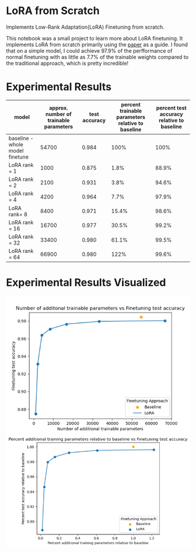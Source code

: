 # LoRA from Scratch
Implements Low-Rank Adaptation(LoRA) Finetuning from scratch. 

This notebook was a small project to learn more about LoRA finetuning. It implements LoRA from scratch primarily using the [paper](https://arxiv.org/abs/2106.09685) as a guide. I found that on a simple model, I could achieve 97.9% of the perfformance of normal finetuning with as little as 7.7% of the trainable weights compared to the traditional approach, which is pretty incredible!

# Experimental Results
| model                              |approx. number of trainable parameters  | test accuracy | percent trainable parameters relative to baseline | percent test accuracy relative to baseline |
|------------------------------------|----------------------------------------|---------------|---------------------------------------------------|--------------------------------------------|
| baseline - whole model finetune    | 54700                                  | 0.984         |                                              100% |                                       100% |
| LoRA rank = 1                      | 1000                                   | 0.875         |                                              1.8% |                                      88.9% |
| LoRA rank = 2                      | 2100                                   | 0.931         |                                              3.8% |                                      94.6% |
| LoRA rank = 4                      | 4200                                   | 0.964         |                                              7.7% |                                      97.9% |
| LoRA rank= 8                       | 8400                                   | 0.971         |                                             15.4% |                                      98.6% |
| LoRA rank = 16                     | 16700                                  | 0.977         |                                             30.5% |                                      99.2% |
| LoRA rank = 32                     | 33400                                  | 0.980         |                                             61.1% |                                      99.5% |
| LoRA rank = 64                     | 66900                                  | 0.980         |                                              122% |                                      99.6% |

# Experimental Results Visualized
![Alt text](parameters_vs_accuracy.png)
![Alt text](rel_parameters_vs_rel_accuracy.png)
